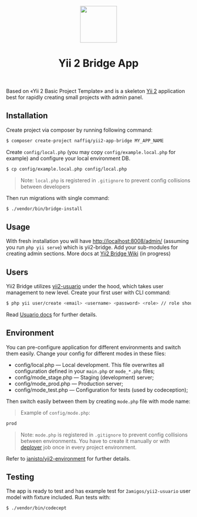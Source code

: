 <p align="center">
    <a href="https://github.com/yiisoft" target="_blank">
        <img src="https://avatars0.githubusercontent.com/u/993323" height="100px">
    </a>
    <h1 align="center">Yii 2 Bridge App</h1>
    <br>
</p>

Based on «Yii 2 Basic Project Template» and is a skeleton [Yii 2](http://www.yiiframework.com/) application best for
rapidly creating small projects with admin panel.

## Installation

Create project via composer by running following command:

```bash
$ composer create-project naffiq/yii2-app-bridge MY_APP_NAME
```

Create `config/local.php` (you may copy `config/example.local.php` for example) and configure your local environment DB.

```bash
$ cp config/example.local.php config/local.php
```

> Note: `local.php` is registered in `.gitignore` to prevent config collisions between developers 

Then run migrations with single command:

```bash
$ ./vendor/bin/bridge-install
```

## Usage

With fresh installation you will have [http://localhost:8008/admin/](http://localhost:8008/admin/) (assuming you run `php yii serve`) 
which is yii2-bridge. Add your sub-modules for creating admin sections. More docs at [Yii2 Bridge Wiki](https://github.com/naffiq/yii2-bridge/wiki) (in progress)

## Users

Yii2 Bridge utilizes [yii2-usuario](https://github.com/2amigos/yii2-usuario) under the hood, which takes user management to new level. Create your first user with CLI command:

```bash
$ php yii user/create <email> <username> <password> <role> // role should be admin for your first user
```

Read [Usuario docs](http://yii2-usuario.readthedocs.io/en/latest/) for further details.

## Environment

You can pre-configure application for different environments and switch them easily. Change your config for different modes in these files:

- config/local.php — Local development. This file overwrites all configuration defined in your `main.php` or `mode_*.php` files;
- config/mode_stage.php — Staging (development) server;
- config/mode_prod.php — Production server;
- config/mode_test.php — Configuration for tests (used by codeception);

Then switch easily between them by creating `mode.php` file with mode name:

> Example of `config/mode.php`:
```php
prod
```

> Note: `mode.php` is registered in `.gitignore` to prevent config collisions between environments. You have to create it manually or with [deployer](https://deployer.org) job once in every project environment.

Refer to [janisto/yii2-environment](https://github.com/janisto/yii2-environment) for further details.

## Testing

The app is ready to test and has example test for `2amigos/yii2-usuario` user model with fixture included.
Run tests with:

```bash
$ ./vendor/bin/codecept
```
